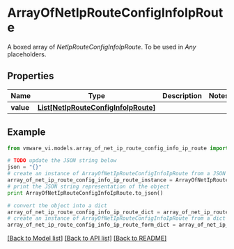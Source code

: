 # ArrayOfNetIpRouteConfigInfoIpRoute

A boxed array of *NetIpRouteConfigInfoIpRoute*. To be used in *Any* placeholders. 

## Properties
Name | Type | Description | Notes
------------ | ------------- | ------------- | -------------
**value** | [**List[NetIpRouteConfigInfoIpRoute]**](NetIpRouteConfigInfoIpRoute.md) |  | 

## Example

```python
from vmware_vi.models.array_of_net_ip_route_config_info_ip_route import ArrayOfNetIpRouteConfigInfoIpRoute

# TODO update the JSON string below
json = "{}"
# create an instance of ArrayOfNetIpRouteConfigInfoIpRoute from a JSON string
array_of_net_ip_route_config_info_ip_route_instance = ArrayOfNetIpRouteConfigInfoIpRoute.from_json(json)
# print the JSON string representation of the object
print ArrayOfNetIpRouteConfigInfoIpRoute.to_json()

# convert the object into a dict
array_of_net_ip_route_config_info_ip_route_dict = array_of_net_ip_route_config_info_ip_route_instance.to_dict()
# create an instance of ArrayOfNetIpRouteConfigInfoIpRoute from a dict
array_of_net_ip_route_config_info_ip_route_form_dict = array_of_net_ip_route_config_info_ip_route.from_dict(array_of_net_ip_route_config_info_ip_route_dict)
```
[[Back to Model list]](../README.md#documentation-for-models) [[Back to API list]](../README.md#documentation-for-api-endpoints) [[Back to README]](../README.md)


